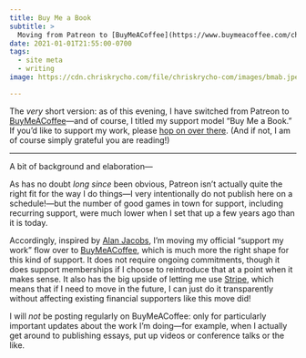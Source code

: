 ```yaml
---
title: Buy Me a Book
subtitle: >
  Moving from Patreon to [BuyMeACoffee](https://www.buymeacoffee.com/chriskrycho) for folks to support my writing if so inclined.
date: 2021-01-01T21:55:00-0700
tags:
  - site meta
  - writing
image: https://cdn.chriskrycho.com/file/chriskrycho-com/images/bmab.jpeg

---
```


The *very* short version: as of this evening, I have switched from Patreon to [BuyMeACoffee][bmab]—and of course, I titled my support model “Buy Me a Book.” If you’d like to support my work, please [hop on over there][bmab]. (And if not, I am of course simply grateful you are reading!)

[bmab]: https://buymeacoffee.com/chriskrycho

---

A bit of background and elaboration—

As has no doubt *long since* been obvious, Patreon isn’t actually quite the right fit for the way I do things—I very intentionally do not publish here on a schedule!—but the number of good games in town for support, including recurring support, were much lower when I set that up a few years ago than it is today.

Accordingly, inspired by [Alan Jacobs](https://blog.ayjay.org/buy-me-a-dragon/), I’m moving my official “support my work” flow over to [BuyMeACoffee][bmab], which is much more the right shape for this kind of support. It does not require ongoing commitments, though it does support memberships if I choose to reintroduce that at a point when it makes sense. It also has the big upside of letting me use [Stripe](https://stripe.com), which means that if I need to move in the future, I can just do it transparently without affecting existing financial supporters like this move did!

I will *not* be posting regularly on BuyMeACoffee: only for particularly important updates about the work I’m doing—for example, when I actually get around to publishing essays, put up videos or conference talks or the like.
